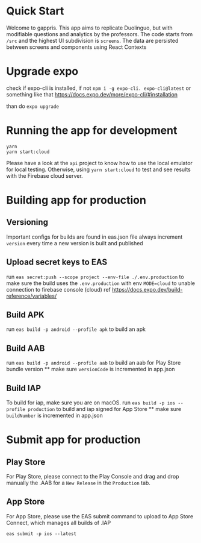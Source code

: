 # Quick Start

Welcome to gappris. This app aims to replicate Duolinguo, but with modifiable questions and analytics by the professors.
The code starts from `/src` and the highest UI subdivision is `screens`. The data are persisted between screens and components using React Contexts

# Upgrade expo

check if expo-cli is installed, if not 
`npm i -g expo-cli. expo-cli@latest` or something like that
https://docs.expo.dev/more/expo-cli/#installation

than do `expo upgrade`

# Running the app for development

```
yarn
yarn start:cloud
```

Please have a look at the `api` project to know how to use the local emulator for local testing. Otherwise, using `yarn start:cloud` to test and see results with the Firebase cloud server.

# Building app for production

## Versioning

Important configs for builds are found in eas.json file
always increment `version` every time a new version is built and published

## Upload secret keys to EAS

run `eas secret:push --scope project --env-file ./.env.production`
to make sure the build uses the `.env.production` with env `MODE=cloud`
to unable connection to firebase console (cloud)
ref https://docs.expo.dev/build-reference/variables/

## Build APK

run `eas build -p android --profile apk`
to build an apk

## Build AAB

run `eas build -p android --profile aab`
to build an aab for Play Store bundle version
\*\* make sure `versionCode` is incremented in app.json

## Build IAP

To build for iap, make sure you are on macOS.
run `eas build -p ios --profile production`
to build and iap signed for App Store
\*\* make sure `buildNumber` is incremented in app.json

# Submit app for production

## Play Store

For Play Store, please connect to the Play Console and drag and drop manually the .AAB for a `New Release` in the `Production` tab.

## App Store

For App Store, please use the EAS submit command to upload to App Store Connect, which manages all builds of .IAP

```
eas submit -p ios --latest
```
